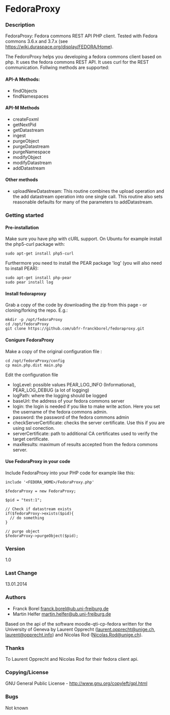FedoraProxy
===========

### Description
FedoraProxy: Fedora commons REST API PHP client. Tested with Fedora commons 3.6.x and 3.7.x (see https://wiki.duraspace.org/display/FEDORA/Home).

The FedoroProxy helps you developing a fedora commons client based on php. It uses the fedora commons REST API. It uses curl for the REST communication. Follwing methods are supported:

#### API-A Methods:

- findObjects
- findNamespaces

#### API-M Methods

- createFoxml
- getNextPid
- getDatastream
- ingest
- purgeObject
- purgeDatastream
- purgeNamespace
- modifyObject
- modifyDatastream
- addDatastream


#### Other methods 

- uploadNewDatastream: This routine combines the upload operation and the add datastream operation into one single call.
This routine also sets reasonable defaults for many of the parameters to addDatastream.


### Getting started

#### Pre-installation
Make sure you have php with cURL support. On Ubuntu for example install the php5-curl package with:
```
sudo apt-get install php5-curl
```

Furthermore you need to install the PEAR package 'log' (you will also need to install PEAR):
``` 
sudo apt-get install php-pear
sudo pear install log
```

#### Install fedoraproxy
Grab a copy of the code by downloading the zip from this page - or cloning/forking the repo. E.g.:

```
mkdir -p /opt/fedoraProxy
cd /opt/fedoraProxy
git clone https://github.com/ubfr-franckborel/fedoraproxy.git
```

#### Conigure FedoraProxy
Make a copy of the original configuration file :
```
cd /opt/fedoraProxy/config
cp main.php.dist main.php
```

Edit the configuration file
+ logLevel: possible values PEAR_LOG_INFO (Informational), PEAR_LOG_DEBUG (a lot of logging)
+ logPath: where the logging should be logged
+ baseUrl: the address of your fedora commons server
+ login: the login is needed if you like to make write action. Here you set the username of the fedora commons admin.
+ password: the password of the fedora commons admin
+ checkServerCertificate: checks the server certificate. Use this if you are using ssl conection.
+ serverCertificate: path to additional CA certificates used to verify the target certificate.
+ maxResults: maximum of results accepted from the fedora commons server. 

#### Use FedoraProxy in your code
Include FedoraProxy into your PHP code for example like this:

```
include '<FEDORA_HOME>/FedoraProxy.php'

$fedoraProxy = new FedoraProxy;

$pid = "test:1";

// Check if datastream exists
if($fedoraProxy->exists($pid){
  // do something
}

// purge object
$fedoraProxy->purgeObject($pid);
```

### Version
1.0

### Last Change 
13.01.2014

### Authors
+ Franck Borel <franck.borel@ub.uni-freiburg.de>
+ Martin Helfer <martin.helfer@ub.uni-freiburg.de>

Based on the api of the software moodle-qti-cp-fedora written for the
University of Geneva by Laurent Opprecht (<laurent.opprecht@unige.ch>, <laurent@opprecht.info>)
and Nicolas Rod (<Nicolas.Rod@unige.ch>).

### Thanks
To Laurent Opprecht and Nicolas Rod for their fedora client api.


### Copying/License
GNU General Public License - http://www.gnu.org/copyleft/gpl.html

### Bugs
Not known
